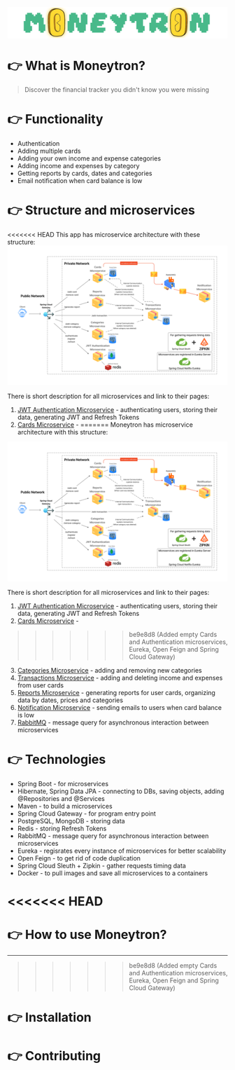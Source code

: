 ![Logo](./img/Moneytron-logo.png)
# 👉 What is Moneytron?
> Discover the financial tracker you didn't know you were missing



# 👉 Functionality

- Authentication
- Adding multiple cards
- Adding your own income and expense categories
- Adding income and expenses by category
- Getting reports by cards, dates and categories
- Email notification when card balance is low

# 👉 Structure and microservices

<<<<<<< HEAD
This app has microservice architecture with these structure:
![Structure](./img/Structure.jpg)

There is short description for all microservices and link to their pages:
1. [JWT Authentication Microservice](https://github.com/pyankovdaniil/Moneytron) - authenticating users, storing their data, generating JWT and Refresh Tokens 
2. [Cards Microservice](https://github.com/pyankovdaniil/Moneytron) -
=======
Moneytron has microservice architecture with this structure:

![Structure](./img/Structure.jpg)

There is short description for all microservices and link to their pages:
1. [JWT Authentication Microservice](https://github.com/pyankovdaniil/Moneytron/tree/main/Authentication) - authenticating users, storing their data, generating JWT and Refresh Tokens 
2. [Cards Microservice](https://github.com/pyankovdaniil/Moneytron/tree/main/Cards) -
>>>>>>> be9e8d8 (Added empty Cards and Authentication microservices, Eureka, Open Feign and Spring Cloud Gateway)
3. [Categories Microservice](https://github.com/pyankovdaniil/Moneytron) - adding and removing new categories
4. [Transactions Microservice](https://github.com/pyankovdaniil/Moneytron) - adding and deleting income and expenses from user cards
5. [Reports Microservice](https://github.com/pyankovdaniil/Moneytron) - generating reports for user cards, organizing data by dates, prices and categories
6. [Notification Microservice](https://github.com/pyankovdaniil/Moneytron) - sending emails to users when card balance is low
7. [RabbitMQ](https://github.com/pyankovdaniil/Moneytron) - message query for asynchronous interaction between microservices

# 👉 Technologies

- Spring Boot - for microservices
- Hibernate, Spring Data JPA - connecting to DBs, saving objects, adding @Repositories and @Services
- Maven - to build a microservices
- Spring Cloud Gateway - for program entry point 
- PostgreSQL, MongoDB - storing data
- Redis - storing Refresh Tokens
- RabbitMQ - message query for asynchronous interaction between microservices
- Eureka - regisrates every instance of microservices for better scalability
- Open Feign - to get rid of code duplication
- Spring Cloud Sleuth + Zipkin - gather requests timing data
- Docker - to pull images and save all microservices to a containers

<<<<<<< HEAD
=======
# 👉 How to use Moneytron?

---

>>>>>>> be9e8d8 (Added empty Cards and Authentication microservices, Eureka, Open Feign and Spring Cloud Gateway)
# 👉 Installation



# 👉 Contributing

